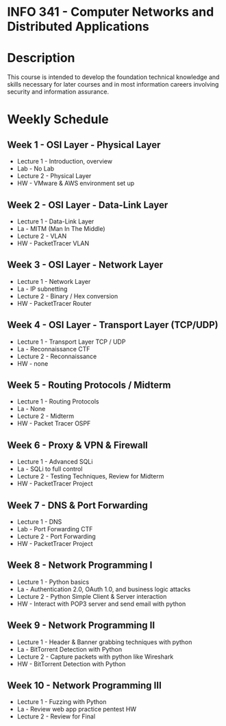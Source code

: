 # INFO 341 - Computer Networks and Distributed Applications

# Description
This course is intended to develop the foundation technical knowledge and skills necessary for later courses and in most information careers involving security and information assurance.

# Weekly Schedule

## Week 1 - OSI Layer - Physical Layer
- Lecture 1 - Introduction, overview
- Lab - No Lab
- Lecture 2 - Physical Layer
- HW - VMware & AWS environment set up


## Week 2 - OSI Layer - Data-Link Layer
- Lecture 1 - Data-Link Layer
- La - MITM (Man In The Middle)
- Lecture 2 - VLAN
- HW - PacketTracer VLAN

## Week 3 - OSI Layer - Network Layer
- Lecture 1 - Network Layer
- La - IP subnetting
- Lecture 2 - Binary / Hex conversion
- HW - PacketTracer Router

## Week 4 - OSI Layer - Transport Layer (TCP/UDP)
- Lecture 1 - Transport Layer TCP / UDP
- La - Reconnaissance CTF
- Lecture 2 - Reconnaissance
- HW - none

## Week 5 - Routing Protocols / Midterm
- Lecture 1 - Routing Protocols
- La - None
- Lecture 2 - Midterm
- HW - Packet Tracer OSPF 

## Week 6 - Proxy & VPN & Firewall
- Lecture 1 - Advanced SQLi
- La - SQLi to full control
- Lecture 2 - Testing Techniques, Review for Midterm
- HW - PacketTracer Project

## Week 7 - DNS & Port Forwarding
- Lecture 1 - DNS
- Lab - Port Forwarding CTF
- Lecture 2 - Port Forwarding 
- HW - PacketTracer Project

## Week 8 - Network Programming I
- Lecture 1 - Python basics
- La - Authentication 2.0, OAuth 1.0, and business logic attacks
- Lecture 2 - Python Simple Client & Server interaction
- HW - Interact with POP3 server and send email with python

## Week 9 - Network Programming II
- Lecture 1 - Header & Banner grabbing techniques with python
- La - BitTorrent Detection with Python
- Lecture 2 - Capture packets with python like Wireshark
- HW - BitTorrent Detection with Python

## Week 10 - Network Programming III
- Lecture 1 - Fuzzing with Python
- La - Review web app practice pentest HW
- Lecture 2 - Review for Final
